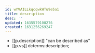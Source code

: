 ```yaml
---
id: wYVAILLkqcqwkWTu9e5a1
title: description
desc: ''
updated: 1635579100276
created: 1631256269247
---
```


- [[p.description]] "can be described as"
- [[p.vs]] dcterms:description; 
